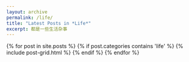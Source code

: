 ```yaml
---
layout: archive
permalink: /life/
title: "Latest Posts in *Life*"
excerpt: 都是一些生活杂事
---
```


<div class="tiles">
{% for post in site.posts %}
	{% if post.categories contains 'life' %}
		{% include post-grid.html %}
	{% endif %}
{% endfor %}
</div><!-- /.tiles -->
